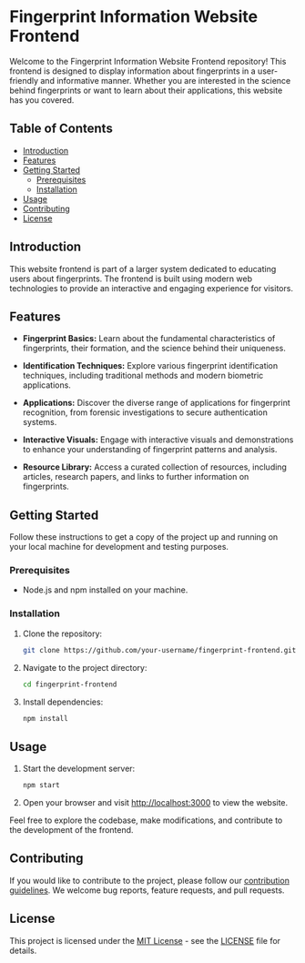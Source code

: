 # Fingerprint Information Website Frontend

Welcome to the Fingerprint Information Website Frontend repository! This frontend is designed to display information about fingerprints in a user-friendly and informative manner. Whether you are interested in the science behind fingerprints or want to learn about their applications, this website has you covered.

## Table of Contents

- [Introduction](#introduction)
- [Features](#features)
- [Getting Started](#getting-started)
  - [Prerequisites](#prerequisites)
  - [Installation](#installation)
- [Usage](#usage)
- [Contributing](#contributing)
- [License](#license)

## Introduction

This website frontend is part of a larger system dedicated to educating users about fingerprints. The frontend is built using modern web technologies to provide an interactive and engaging experience for visitors.

## Features

- **Fingerprint Basics:** Learn about the fundamental characteristics of fingerprints, their formation, and the science behind their uniqueness.

- **Identification Techniques:** Explore various fingerprint identification techniques, including traditional methods and modern biometric applications.

- **Applications:** Discover the diverse range of applications for fingerprint recognition, from forensic investigations to secure authentication systems.

- **Interactive Visuals:** Engage with interactive visuals and demonstrations to enhance your understanding of fingerprint patterns and analysis.

- **Resource Library:** Access a curated collection of resources, including articles, research papers, and links to further information on fingerprints.

## Getting Started

Follow these instructions to get a copy of the project up and running on your local machine for development and testing purposes.

### Prerequisites

- Node.js and npm installed on your machine.

### Installation

1. Clone the repository:

   ```bash
   git clone https://github.com/your-username/fingerprint-frontend.git
   ```

2. Navigate to the project directory:

   ```bash
   cd fingerprint-frontend
   ```

3. Install dependencies:

   ```bash
   npm install
   ```

## Usage

1. Start the development server:

   ```bash
   npm start
   ```

2. Open your browser and visit [http://localhost:3000](http://localhost:3000) to view the website.

Feel free to explore the codebase, make modifications, and contribute to the development of the frontend.

## Contributing

If you would like to contribute to the project, please follow our [contribution guidelines](CONTRIBUTING.md). We welcome bug reports, feature requests, and pull requests.

## License

This project is licensed under the [MIT License](LICENSE) - see the [LICENSE](LICENSE) file for details.
